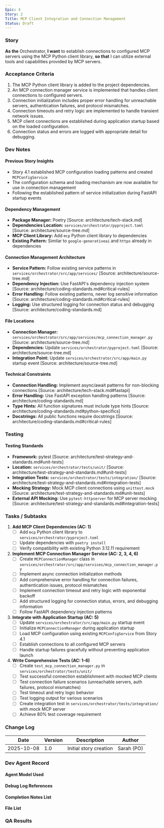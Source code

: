 ```yaml
---
Epic: 4
Story: 2
Title: MCP Client Integration and Connection Management
Status: Draft
---
```


### Story

**As the** Orchestrator,
**I want** to establish connections to configured MCP servers using the MCP Python client library,
**so that** I can utilize external tools and capabilities provided by MCP servers.

### Acceptance Criteria

1.  The MCP Python client library is added to the project dependencies.
2.  An MCP connection manager service is implemented that handles client connections to configured servers.
3.  Connection initialization includes proper error handling for unreachable servers, authentication failures, and protocol mismatches.
4.  Connection timeouts and retry logic are implemented to handle transient network issues.
5.  MCP client connections are established during application startup based on the loaded configuration.
6.  Connection status and errors are logged with appropriate detail for debugging.

### Dev Notes

#### Previous Story Insights
- Story 4.1 established MCP configuration loading patterns and created `MCPConfigService`
- The configuration schema and loading mechanism are now available for use in connection management
- Following the established pattern of service initialization during FastAPI startup events

#### Dependency Management
- **Package Manager:** Poetry [Source: architecture/tech-stack.md]
- **Dependencies Location:** `services/orchestrator/pyproject.toml` [Source: architecture/source-tree.md]
- **MCP Client Library:** Add `mcp` Python client library to dependencies
- **Existing Pattern:** Similar to `google-generativeai` and `httpx` already in dependencies

#### Connection Management Architecture
- **Service Pattern:** Follow existing service patterns in `services/orchestrator/src/app/services/` [Source: architecture/source-tree.md]
- **Dependency Injection:** Use FastAPI's dependency injection system [Source: architecture/coding-standards.md#critical-rules]
- **Error Handling:** Follow existing patterns, never log sensitive information [Source: architecture/coding-standards.md#critical-rules]
- **Logging:** Use structured logging for connection status and debugging [Source: architecture/coding-standards.md]

#### File Locations
- **Connection Manager:** `services/orchestrator/src/app/services/mcp_connection_manager.py` [Source: architecture/source-tree.md]
- **Dependencies:** Update `services/orchestrator/pyproject.toml` [Source: architecture/source-tree.md]
- **Integration Point:** Update `services/orchestrator/src/app/main.py` startup event [Source: architecture/source-tree.md]

#### Technical Constraints
- **Connection Handling:** Implement async/await patterns for non-blocking connections [Source: architecture/tech-stack.md#fastapi]
- **Error Handling:** Use FastAPI exception handling patterns [Source: architecture/coding-standards.md]
- **Type Hints:** All function signatures must include type hints [Source: architecture/coding-standards.md#python-specifics]
- **Docstrings:** All public functions require docstrings [Source: architecture/coding-standards.md#critical-rules]

### Testing

#### Testing Standards
- **Framework:** pytest [Source: architecture/test-strategy-and-standards.md#unit-tests]
- **Location:** `services/orchestrator/tests/unit/` [Source: architecture/test-strategy-and-standards.md#unit-tests]
- **Integration Tests:** `services/orchestrator/tests/integration/` [Source: architecture/test-strategy-and-standards.md#integration-tests]
- **Mocking Strategy:** Mock MCP client connections using `unittest.mock` [Source: architecture/test-strategy-and-standards.md#unit-tests]
- **External API Mocking:** Use `pytest-httpserver` for MCP server mocking [Source: architecture/test-strategy-and-standards.md#integration-tests]

### Tasks / Subtasks

1. **Add MCP Client Dependencies (AC: 1)**
   - [ ] Add `mcp` Python client library to `services/orchestrator/pyproject.toml`
   - [ ] Update dependencies with `poetry install`
   - [ ] Verify compatibility with existing Python 3.12.11 requirement

2. **Implement MCP Connection Manager Service (AC: 2, 3, 4, 6)**
   - [ ] Create `MCPConnectionManager` class in `services/orchestrator/src/app/services/mcp_connection_manager.py`
   - [ ] Implement async connection initialization methods
   - [ ] Add comprehensive error handling for connection failures, authentication issues, protocol mismatches
   - [ ] Implement connection timeout and retry logic with exponential backoff
   - [ ] Add structured logging for connection status, errors, and debugging information
   - [ ] Follow FastAPI dependency injection patterns

3. **Integrate with Application Startup (AC: 5)**
   - [ ] Update `services/orchestrator/src/app/main.py` startup event
   - [ ] Initialize `MCPConnectionManager` during application startup
   - [ ] Load MCP configuration using existing `MCPConfigService` from Story 4.1
   - [ ] Establish connections to all configured MCP servers
   - [ ] Handle startup failures gracefully without preventing application launch

4. **Write Comprehensive Tests (AC: 1-6)**
   - [ ] Create `test_mcp_connection_manager.py` in `services/orchestrator/tests/unit/`
   - [ ] Test successful connection establishment with mocked MCP clients
   - [ ] Test connection failure scenarios (unreachable servers, auth failures, protocol mismatches)
   - [ ] Test timeout and retry logic behavior
   - [ ] Test logging output for various scenarios
   - [ ] Create integration test in `services/orchestrator/tests/integration/` with mock MCP server
   - [ ] Achieve 80% test coverage requirement

### Change Log

| Date | Version | Description | Author |
|------|---------|-------------|--------|
| 2025-10-08 | 1.0 | Initial story creation | Sarah (PO) |

### Dev Agent Record

#### Agent Model Used

#### Debug Log References

#### Completion Notes List

#### File List

### QA Results